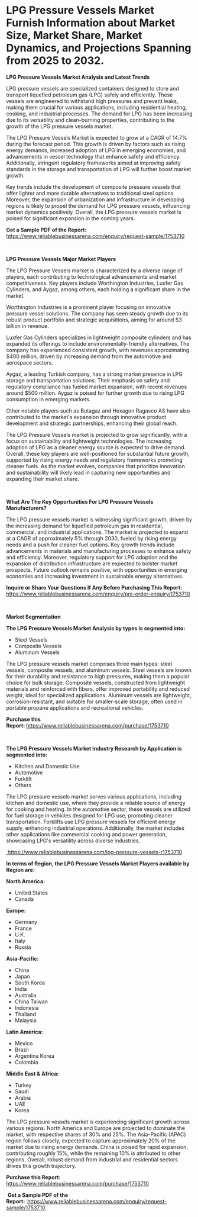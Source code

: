 <p><h1>LPG Pressure Vessels Market Furnish Information about Market Size, Market Share, Market Dynamics, and Projections Spanning from 2025 to 2032.</h1></p><p><strong>LPG Pressure Vessels Market Analysis and Latest Trends</strong></p>
<p><p>LPG pressure vessels are specialized containers designed to store and transport liquefied petroleum gas (LPG) safely and efficiently. These vessels are engineered to withstand high pressures and prevent leaks, making them crucial for various applications, including residential heating, cooking, and industrial processes. The demand for LPG has been increasing due to its versatility and clean-burning properties, contributing to the growth of the LPG pressure vessels market.</p><p>The LPG Pressure Vessels Market is expected to grow at a CAGR of 14.7% during the forecast period. This growth is driven by factors such as rising energy demands, increased adoption of LPG in emerging economies, and advancements in vessel technology that enhance safety and efficiency. Additionally, stringent regulatory frameworks aimed at improving safety standards in the storage and transportation of LPG will further boost market growth. </p><p>Key trends include the development of composite pressure vessels that offer lighter and more durable alternatives to traditional steel options. Moreover, the expansion of urbanization and infrastructure in developing regions is likely to propel the demand for LPG pressure vessels, influencing market dynamics positively. Overall, the LPG pressure vessels market is poised for significant expansion in the coming years.</p></p>
<p><strong>Get a Sample PDF of the Report:&nbsp;</strong> <a href="https://www.reliablebusinessarena.com/enquiry/request-sample/1753710?utm_campaign=3615&utm_medium=2&utm_source=Github&utm_content=ia&utm_term=17042025&utm_id=lpg-pressure-vessels">https://www.reliablebusinessarena.com/enquiry/request-sample/1753710</a></p>
<p>&nbsp;</p>
<p><strong>LPG Pressure Vessels Major Market Players</strong></p>
<p><p>The LPG Pressure Vessels market is characterized by a diverse range of players, each contributing to technological advancements and market competitiveness. Key players include Worthington Industries, Luxfer Gas Cylinders, and Aygaz, among others, each holding a significant share in the market.</p><p>Worthington Industries is a prominent player focusing on innovative pressure vessel solutions. The company has seen steady growth due to its robust product portfolio and strategic acquisitions, aiming for around $3 billion in revenue.</p><p>Luxfer Gas Cylinders specializes in lightweight composite cylinders and has expanded its offerings to include environmentally-friendly alternatives. The company has experienced consistent growth, with revenues approximating $400 million, driven by increasing demand from the automotive and aerospace sectors.</p><p>Aygaz, a leading Turkish company, has a strong market presence in LPG storage and transportation solutions. Their emphasis on safety and regulatory compliance has fueled market expansion, with recent revenues around $500 million. Aygaz is poised for further growth due to rising LPG consumption in emerging markets.</p><p>Other notable players such as Butagaz and Hexagon Ragasco AS have also contributed to the market's expansion through innovative product development and strategic partnerships, enhancing their global reach.</p><p>The LPG Pressure Vessels market is projected to grow significantly, with a focus on sustainability and lightweight technologies. The increasing adoption of LPG as a cleaner energy source is expected to drive demand. Overall, these key players are well-positioned for substantial future growth, supported by rising energy needs and regulatory frameworks promoting cleaner fuels. As the market evolves, companies that prioritize innovation and sustainability will likely lead in capturing new opportunities and expanding their market share.</p></p>
<p>&nbsp;</p>
<p><strong>What Are The Key Opportunities For LPG Pressure Vessels Manufacturers?</strong></p>
<p><p>The LPG pressure vessels market is witnessing significant growth, driven by the increasing demand for liquefied petroleum gas in residential, commercial, and industrial applications. The market is projected to expand at a CAGR of approximately 5% through 2030, fueled by rising energy needs and a push for cleaner fuel options. Key growth trends include advancements in materials and manufacturing processes to enhance safety and efficiency. Moreover, regulatory support for LPG adoption and the expansion of distribution infrastructure are expected to bolster market prospects. Future outlook remains positive, with opportunities in emerging economies and increasing investment in sustainable energy alternatives.</p></p>
<p><strong>Inquire or Share Your Questions If Any Before Purchasing This Report:</strong> <a href="https://www.reliablebusinessarena.com/enquiry/pre-order-enquiry/1753710?utm_campaign=3615&utm_medium=2&utm_source=Github&utm_content=ia&utm_term=17042025&utm_id=lpg-pressure-vessels">https://www.reliablebusinessarena.com/enquiry/pre-order-enquiry/1753710</a></p>
<p>&nbsp;</p>
<p><strong>Market Segmentation</strong></p>
<p><strong>The LPG Pressure Vessels Market Analysis by types is segmented into:</strong></p>
<p><ul><li>Steel Vessels</li><li>Composite Vessels</li><li>Aluminum Vessels</li></ul></p>
<p><p>The LPG pressure vessels market comprises three main types: steel vessels, composite vessels, and aluminum vessels. Steel vessels are known for their durability and resistance to high pressures, making them a popular choice for bulk storage. Composite vessels, constructed from lightweight materials and reinforced with fibers, offer improved portability and reduced weight, ideal for specialized applications. Aluminum vessels are lightweight, corrosion-resistant, and suitable for smaller-scale storage, often used in portable propane applications and recreational vehicles.</p></p>
<p><strong>Purchase this Report:&nbsp;</strong><a href="https://www.reliablebusinessarena.com/purchase/1753710?utm_campaign=3615&utm_medium=2&utm_source=Github&utm_content=ia&utm_term=17042025&utm_id=lpg-pressure-vessels">https://www.reliablebusinessarena.com/purchase/1753710</a></p>
<p>&nbsp;</p>
<p><strong>The LPG Pressure Vessels Market Industry Research by Application is segmented into:</strong></p>
<p><ul><li>Kitchen and Domestic Use</li><li>Automotive</li><li>Forklift</li><li>Others</li></ul></p>
<p><p>The LPG pressure vessels market serves various applications, including kitchen and domestic use, where they provide a reliable source of energy for cooking and heating. In the automotive sector, these vessels are utilized for fuel storage in vehicles designed for LPG use, promoting cleaner transportation. Forklifts use LPG pressure vessels for efficient energy supply, enhancing industrial operations. Additionally, the market includes other applications like commercial cooking and power generation, showcasing LPG's versatility across diverse industries.</p></p>
<p><a href="https://www.reliablebusinessarena.com/lpg-pressure-vessels-r1753710?utm_campaign=3615&utm_medium=2&utm_source=Github&utm_content=ia&utm_term=17042025&utm_id=lpg-pressure-vessels">&nbsp;https://www.reliablebusinessarena.com/lpg-pressure-vessels-r1753710</a></p>
<p><strong>In terms of Region, the LPG Pressure Vessels Market Players available by Region are:</strong></p>
<p>
    <p> <strong> North America: </strong>
        <ul>
            <li>United States</li>
            <li>Canada</li>
        </ul>
        </p> 
    <p> <strong> Europe: </strong>
        <ul>
            <li>Germany</li>
            <li>France</li>
            <li>U.K.</li>
            <li>Italy</li>
            <li>Russia</li>
        </ul>
        </p> 
    <p> <strong> Asia-Pacific: </strong>
        <ul>
            <li>China</li>
            <li>Japan</li>
            <li>South Korea</li>
            <li>India</li>
            <li>Australia</li>
            <li>China Taiwan</li>
            <li>Indonesia</li>
            <li>Thailand</li>
            <li>Malaysia</li>
        </ul>
        </p> 
    <p> <strong> Latin America: </strong>
        <ul>
            <li>Mexico</li>
            <li>Brazil</li>
            <li>Argentina Korea</li>
            <li>Colombia</li>
        </ul>
        </p> 
    <p> <strong> Middle East & Africa: </strong>
        <ul>
            <li>Turkey</li>
            <li>Saudi</li>
            <li>Arabia</li>
            <li>UAE</li>
            <li>Korea</li>
        </ul>
    </p>
    </p>
<p><p>The LPG pressure vessels market is experiencing significant growth across various regions. North America and Europe are projected to dominate the market, with respective shares of 30% and 25%. The Asia-Pacific (APAC) region follows closely, expected to capture approximately 20% of the market due to rising energy demands. China is poised for rapid expansion, contributing roughly 15%, while the remaining 10% is attributed to other regions. Overall, robust demand from industrial and residential sectors drives this growth trajectory.</p></p>
<p><strong>Purchase this Report: </strong><a href="https://www.reliablebusinessarena.com/purchase/1753710?utm_campaign=3615&utm_medium=2&utm_source=Github&utm_content=ia&utm_term=17042025&utm_id=lpg-pressure-vessels">https://www.reliablebusinessarena.com/purchase/1753710</a></p>
<p>&nbsp;<strong>Get a Sample PDF of the Report:&nbsp;&nbsp;</strong><a href="https://www.reliablebusinessarena.com/enquiry/request-sample/1753710?utm_campaign=3615&utm_medium=2&utm_source=Github&utm_content=ia&utm_term=17042025&utm_id=lpg-pressure-vessels">https://www.reliablebusinessarena.com/enquiry/request-sample/1753710</a></p>
<p><strong></strong></p>
<p><p></p><p></p><p></p></p>